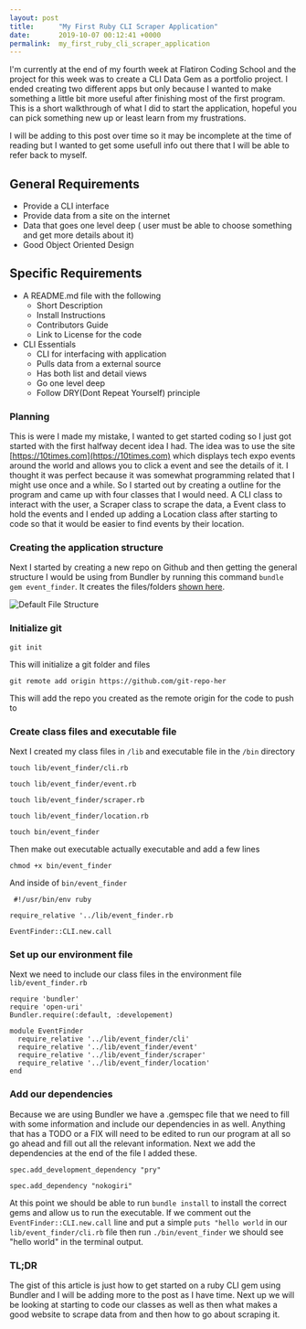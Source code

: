 ```yaml
---
layout: post
title:      "My First Ruby CLI Scraper Application"
date:       2019-10-07 00:12:41 +0000
permalink:  my_first_ruby_cli_scraper_application
---
```



I'm currently at the end of my fourth week at Flatiron Coding School and the project for this week was to create a CLI Data Gem as a portfolio project.  I ended creating two different apps but only because I wanted to make something a little bit more useful after finishing most of the first program.  This is a short walkthrough of what I did to start the application, hopeful you can pick something new up or least learn from my frustrations.

I will be adding to this post over time so it may be incomplete at the time of reading but I wanted to get some usefull info out there that I will be able to refer back to myself.

## General Requirements  
 - Provide a CLI interface 
 - Provide data from a site on the internet 
 - Data that goes one level deep ( user must be able to choose something and get more details about it)
 - Good Object Oriented Design

## Specific Requirements 
- A README.md file with the following
  - Short Description 
  - Install Instructions
  - Contributors Guide
  - Link to License for the code
- CLI Essentials 
  - CLI for interfacing with application 
  - Pulls data from a external source
  - Has both list and detail views
  - Go one level deep 
  - Follow DRY(Dont Repeat Yourself) principle


### Planning 

This is were I made my mistake, I wanted to get started coding so I just got started with the first halfway decent idea I had.  The idea was to use the site [https://10times.com](https://10times.com) which displays tech expo events around the world and allows you to click a event and see the details of it.  I thought it was perfect because it was somewhat programming related that I might use once and a while.  So I started out by creating a outline for the program and came up with four classes that I would need.  A CLI class to interact with the user, a Scraper class to scrape the data, a Event class to hold the events and I ended up adding a Location class after starting to code so that it would be easier to find events by their location.  

### Creating the application structure

Next I started by creating a new repo on Github and then getting the general structure I would be using from Bundler by running this command `bundle gem event_finder`.  It creates the files/folders [shown here](https://drive.google.com/open?id=1DJmMK86bSK0-XoYZ2SJDZg33hjgscrMi).

![Default File Structure](https://i.ibb.co/bBFMKyB/bundle-gem-structure.png)

### Initialize git 

  ```git init```

This will initialize a git folder and files 

  ```git remote add origin https://github.com/git-repo-her```

This will add the repo you created as the remote origin for the code to push to

### Create class files and executable file

Next I created my class files in `/lib` and executable file in the `/bin` directory

```touch lib/event_finder/cli.rb```

```touch lib/event_finder/event.rb```

```touch lib/event_finder/scraper.rb```

```touch lib/event_finder/location.rb```

```touch bin/event_finder```

Then make out executable actually executable and add a few lines

```chmod +x bin/event_finder```

And inside of `bin/event_finder`

```
 #!/usr/bin/env ruby

require_relative '../lib/event_finder.rb 

EventFinder::CLI.new.call
```

### Set up our environment file

Next we need to include our class files in the environment file `lib/event_finder.rb`

```
require 'bundler'
require 'open-uri'
Bundler.require(:default, :developement)

module EventFinder
  require_relative '../lib/event_finder/cli'
  require_relative '../lib/event_finder/event'
  require_relative '../lib/event_finder/scraper'
  require_relative '../lib/event_finder/location'
end 
```

### Add our dependencies

Because we are using Bundler we have a .gemspec file that we need to fill with some information and include our dependencies in as well.  Anything that has a TODO or a FIX will need to be edited to run our program at all so go ahead and fill out all the relevant information.  Next we add the dependencies at the end of the file I added these.

```
spec.add_development_dependency "pry"

spec.add_dependency "nokogiri"
```

At this point we should be able to run `bundle install` to install the correct gems and allow us to run the executable.  If we comment out the `EventFinder::CLI.new.call` line and put a simple `puts "hello world` in our `lib/event_finder/cli.rb` file then run `./bin/event_finder` we should see "hello world" in the terminal output.

### TL;DR 
The gist of this article is just how to get started on a ruby CLI gem using Bundler and I will be adding more to the post as I have time.  Next up we will be looking at starting to code our classes as well as then what makes a good website to scrape data from and then how to go about scraping it.








